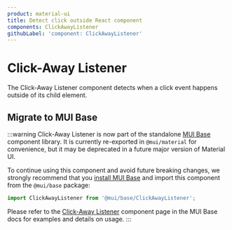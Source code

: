 ```yaml
---
product: material-ui
title: Detect click outside React component
components: ClickAwayListener
githubLabel: 'component: ClickAwayListener'
---
```


# Click-Away Listener

<p class="description">The Click-Away Listener component detects when a click event happens outside of its child element.</p>

## Migrate to MUI Base

:::warning
Click-Away Listener is now part of the standalone [MUI Base](/base/getting-started/overview/) component library.
It is currently re-exported in `@mui/material` for convenience, but it may be deprecated in a future major version of Material UI.

To continue using this component and avoid future breaking changes, we strongly recommend that you [install MUI Base](/base/getting-started/installation/) and import this component from the `@mui/base` package:

```js
import ClickAwayListener from '@mui/base/ClickAwayListener';
```

Please refer to the [Click-Away Listener](/base/react-click-away-listener/) component page in the MUI Base docs for examples and details on usage.
:::
